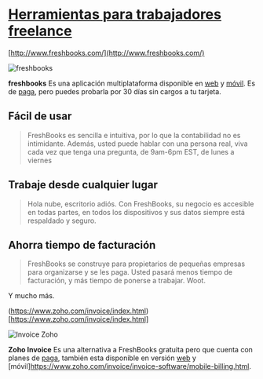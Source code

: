 [Herramientas para trabajadores freelance](/articulo/herramientas-para-trabajadores-freelance)
==============================================================================================

[http://www.freshbooks.com/](http://www.freshbooks.com/)

![freshbooks](https://www.diigo.com/item/p/cddropazbqqqseerdzbbcpeasc/863f91d6ad79b8d4a08baa7615ecce2c)

**freshbooks** Es una aplicación multiplataforma disponible en [web](http://www.freshbooks.com/) y [móvil](http://www.freshbooks.com/mobile/). Es de [paga](https://secure.freshbooks.com/pricing.php), pero puedes probarla por 30 días sin cargos a tu tarjeta.

## Fácil de usar
> FreshBooks es sencilla e intuitiva, por lo que la contabilidad no es intimidante. Además, usted puede hablar con una persona real, viva cada vez que tenga una pregunta, de 9am-6pm EST, de lunes a viernes

## Trabaje desde cualquier lugar
> Hola nube, escritorio adiós. Con FreshBooks, su negocio es accesible en todas partes, en todos los dispositivos y sus datos siempre está respaldado y seguro.

## Ahorra tiempo de facturación
> FreshBooks se construye para propietarios de pequeñas empresas para organizarse y se les paga. Usted pasará menos tiempo de facturación, y más tiempo de ponerse a trabajar. Woot.

Y mucho más.



(https://www.zoho.com/invoice/index.html)[https://www.zoho.com/invoice/index.html]

![Invoice Zoho](http://i.imgur.com/00wfpzx.png)

**Zoho Invoice** Es una alternativa a FreshBooks gratuita pero que cuenta con planes de [paga](https://www.zoho.com/invoice/pricing/), también esta disponible en versión [web](https://www.zoho.com/invoice/invoices.html) y [móvil]https://www.zoho.com/invoice/invoice-software/mobile-billing.html.